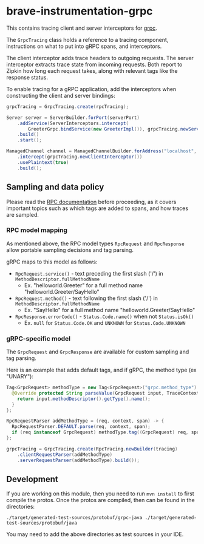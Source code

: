 # brave-instrumentation-grpc
This contains tracing client and server interceptors for [grpc](https://github.com/grpc/grpc-java).

The `GrpcTracing` class holds a reference to a tracing component,
instructions on what to put into gRPC spans, and interceptors.

The client interceptor adds trace headers to outgoing requests. The
server interceptor extracts trace state from incoming requests. Both
report to Zipkin how long each request takes, along with relevant
tags like the response status.

To enable tracing for a gRPC application, add the interceptors when
constructing the client and server bindings:

```java
grpcTracing = GrpcTracing.create(rpcTracing);

Server server = ServerBuilder.forPort(serverPort)
    .addService(ServerInterceptors.intercept(
        GreeterGrpc.bindService(new GreeterImpl()), grpcTracing.newServerInterceptor()))
    .build()
    .start();

ManagedChannel channel = ManagedChannelBuilder.forAddress("localhost", serverPort)
    .intercept(grpcTracing.newClientInterceptor())
    .usePlaintext(true)
    .build();
```

## Sampling and data policy

Please read the [RPC documentation](../rpc/README.md) before proceeding, as it
covers important topics such as which tags are added to spans, and how traces
are sampled.

### RPC model mapping

As mentioned above, the RPC model types `RpcRequest` and `RpcResponse` allow
portable sampling decisions and tag parsing.

gRPC maps to this model as follows:
* `RpcRequest.service()` - text preceding the first slash ('/') in `MethodDescriptor.fullMethodName`
  * Ex. "helloworld.Greeter" for a full method name "helloworld.Greeter/SayHello"
* `RpcRequest.method()` - text following the first slash ('/') in `MethodDescriptor.fullMethodName`
  * Ex. "SayHello" for a full method name "helloworld.Greeter/SayHello"
* `RpcResponse.errorCode()` - `Status.Code.name()` when not `Status.isOk()`
  * Ex. `null` for `Status.Code.OK` and `UNKNOWN` for `Status.Code.UNKNOWN`

### gRPC-specific model

The `GrpcRequest` and `GrpcResponse` are available for custom sampling and tag
parsing.

Here is an example that adds default tags, and if gRPC, the method type (ex "UNARY"):
```java
Tag<GrpcRequest> methodType = new Tag<GrpcRequest>("grpc.method_type") {
  @Override protected String parseValue(GrpcRequest input, TraceContext context) {
    return input.methodDescriptor().getType().name();
  }
};

RpcRequestParser addMethodType = (req, context, span) -> {
  RpcRequestParser.DEFAULT.parse(req, context, span);
  if (req instanceof GrpcRequest) methodType.tag((GrpcRequest) req, span);
};

grpcTracing = GrpcTracing.create(RpcTracing.newBuilder(tracing)
    .clientRequestParser(addMethodType)
    .serverRequestParser(addMethodType).build());
```

## Development

If you are working on this module, then you need to run `mvn install` to first compile the protos. Once the protos are compiled, then can be found in the directories:

`
./target/generated-test-sources/protobuf/grpc-java
./target/generated-test-sources/protobuf/java
`

You may need to add the above directories as test sources in your IDE.
